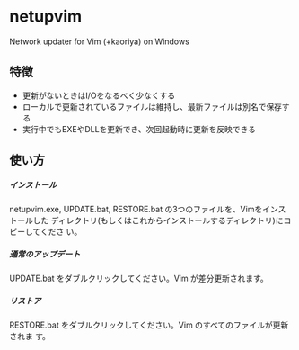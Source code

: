 # netupvim

Network updater for Vim (+kaoriya) on Windows 

## 特徴

*   更新がないときはI/Oをなるべく少なくする
*   ローカルで更新されているファイルは維持し、最新ファイルは別名で保存する
*   実行中でもEXEやDLLを更新でき、次回起動時に更新を反映できる

## 使い方

##### インストール

netupvim.exe, UPDATE.bat, RESTORE.bat の3つのファイルを、Vimをインストールした
ディレクトリ(もしくはこれからインストールするディレクトリ)にコピーしてくださ
い。

##### 通常のアップデート

UPDATE.bat をダブルクリックしてください。Vim が差分更新されます。

##### リストア

RESTORE.bat をダブルクリックしてください。Vim のすべてのファイルが更新されま
す。
